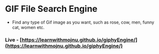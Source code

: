 # GIF File Search Engine
- Find any type of Gif image as you want, such as rose, cow, men, funny cat, women etc. 
### Live - [https://learnwithmojnu.github.io/giphyEngine/](https://learnwithmojnu.github.io/giphyEngine/)

